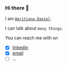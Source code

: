 ### Hi there 👋

I am [`Heritiana Daniel`](http://aheritiana.github.io).

I can talk about `many things`.

You can reach me with on
- [x] [linkedin](https://www.linkedin.com/in/aheritianad/)
- [x] [email](mailto:aheritianad@gmail.com)
- [ ] ...
